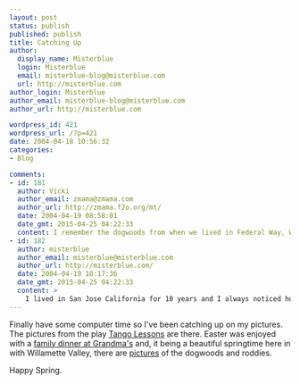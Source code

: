 ```yaml
---
layout: post
status: publish
published: publish
title: Catching Up
author:
  display_name: Misterblue
  login: Misterblue
  email: misterblue-blog@misterblue.com
  url: http://misterblue.com
author_login: Misterblue
author_email: misterblue-blog@misterblue.com
author_url: http://misterblue.com

wordpress_id: 421
wordpress_url: /?p=421
date: 2004-04-18 10:56:32
categories:
- Blog

comments:
- id: 181
  author: Vicki
  author_email: zmama@zmama.com
  author_url: http://zmama.f2o.org/mt/
  date: 2004-04-19 08:58:01
  date_gmt: 2015-04-25 04:22:33
  content: I remember the dogwoods from when we lived in Federal Way, WA (94-95).  Everything was sooooo green.  I miss that :)  Living in the SoCal desert is so different.
- id: 182
  author: misterblue
  author_email: misterblue@misterblue.com
  author_url: http://misterblue.com/
  date: 2004-04-19 10:17:36
  date_gmt: 2015-04-25 04:22:33
  content: >
    I lived in San Jose California for 10 years and I always noticed how green it was when I came home to Oregon.  I'm not the type to live in the desert.
---
```

<p>
Finally have some computer time so I've been catching up on my pictures.
The pictures from the play
<a href="http://pics.misterblue.com//20040409-Tango/">Tango Lessons</a> are there.
Easter was enjoyed with a 
<a href="http://pics.misterblue.com//20040411-Easter/">family dinner at Grandma's</a>
and, it being a beautiful springtime here in with
Willamette Valley,
there are 
<a href="http://pics.misterblue.com//20040417-Flowers/">pictures</a>
of the dogwoods and roddies.
</p>
<p>
Happy Spring.
</p>

